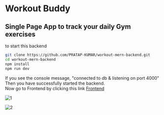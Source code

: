 ﻿# Workout Buddy
## Single Page App to track your daily Gym exercises

to start this backend

```bash
git clone https://github.com/PRATAP-KUMAR/workout-mern-backend.git
cd workout-mern-backend
npm install
npm run dev
```

If you see the console message, "connected to db & listening on port 4000" Then you have successfully started the backend.  
Now go to Frontend by clicking this link [Frontend](https://pratap-panabaka-workout-buddy.netlify.app/)


![1](https://github.com/PRATAP-KUMAR/workout-mern-backend/assets/40719899/9867f549-0fbc-4e84-bdc3-995aeb3abd78)

![2](https://github.com/PRATAP-KUMAR/workout-mern-backend/assets/40719899/253b522d-38b1-46a8-9eaf-efb9f7f0dea1)
